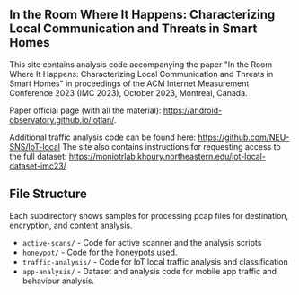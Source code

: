 ## In the Room Where It Happens: Characterizing Local Communication and Threats in Smart Homes

This site contains analysis code accompanying the paper "In the Room Where It Happens: Characterizing Local Communication and Threats in Smart Homes" in proceedings of the ACM Internet Measurement Conference 2023 (IMC 2023), October 2023,  Montreal, Canada.

Paper official page (with all the material): https://android-observatory.github.io/iotlan/. 

Additional traffic analysis code can be found here: https://github.com/NEU-SNS/IoT-local
The site also contains instructions for requesting access to the full dataset: https://moniotrlab.khoury.northeastern.edu/iot-local-dataset-imc23/


## File Structure 

Each subdirectory shows samples for processing pcap files for destination, encryption, and content analysis.

- `active-scans/` - Code for active scanner and the analysis scripts
- `honeypot/` - Code for the honeypots used.
- `traffic-analysis/` - Code for IoT local traffic analysis and classification
- `app-analysis/` - Dataset and analysis code for mobile app traffic and behaviour analysis. 
